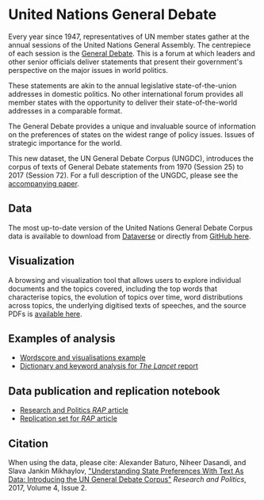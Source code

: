 # United Nations General Debate

Every year since 1947, representatives of UN member states gather at the annual sessions of the United Nations General Assembly. The centrepiece of each session is the [General Debate](https://gadebate.un.org/en). This is a forum at which leaders and other senior officials deliver statements that present their government's perspective on the major issues in world politics.

These statements are akin to the annual legislative state-of-the-union addresses in domestic politics. No other international forum provides all member states with the opportunity to deliver their state-of-the-world addresses in a comparable format.

The General Debate provides a unique and invaluable source of information on the preferences of states on the widest range of policy issues. Issues of strategic importance for the world.

This new dataset, the UN General Debate Corpus (UNGDC), introduces the corpus of texts of General Debate statements from 1970 (Session 25) to 2017 (Session 72). For a full description of the UNGDC, please see the [accompanying paper](http://journals.sagepub.com/doi/abs/10.1177/2053168017712821).

## Data

The most up-to-date version of the United Nations General Debate Corpus data is available to download from [Dataverse](https://doi.org/10.7910/DVN/0TJX8Y) or directly from [GitHub here](files/UNGDC_1970-2017.zip).

## Visualization

A browsing and visualization tool that allows users to explore individual documents and the topics covered, including the top words that characterise topics, the evolution of topics over time, word distributions across topics, the underlying digitised texts of speeches, and the source PDFs is [available here](http://ungd.smikhaylov.net).


## Examples of analysis

* [Wordscore and visualisations example](files/UNGD_analysis_example.nb.html)
* [Dictionary and keyword analysis for _The Lancet_ report](https://github.com/sjankin/lancet-countdown)

## Data publication and replication notebook
* [Research and Politics _RAP_ article](http://journals.sagepub.com/doi/abs/10.1177/2053168017712821)
* [Replication set for _RAP_ article](https://doi.org/10.7910/DVN/AER5QJ)

## Citation

When using the data, please cite: Alexander Baturo, Niheer Dasandi, and Slava Jankin Mikhaylov, ["Understanding State Preferences With Text As Data: Introducing the UN General Debate Corpus"](http://journals.sagepub.com/doi/abs/10.1177/2053168017712821) _Research and Politics_, 2017, Volume 4, Issue 2.